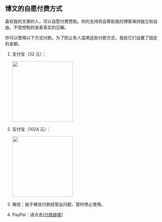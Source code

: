 <div class="inner">
<h2>博文的自愿付费方式</h2>
<p>喜欢我的文章的人，可以自愿付费赞助。你的支持将会帮助我的博客保持独立和自由，不受控制的发表真实的见解。</p>
<p>你可以使用以下方式付款。为了防止有人滥用这些付款方式，我给它们设置了固定的金额。</p>
<ol>
<li>
<p>支付宝（32 元）：</p>
<p><img src="http://www.yinwang.org/images/alipay-32.jpg" width="200" /></p>
</li>
<li>
<p>支付宝（1024 元）：</p>
<p><img src="http://www.yinwang.org/images/alipay-1024.jpg" width="200" /></p>
</li>
<li>
<p>微信：由于微信付款经常出问题，暂时停止使用。</p>
</li>
<li>
<p>PayPal：请点击[<a href="http://paypal.me/yinwang0/5">付款链接</a>]</p>
</li>
</ol>
</div>
<!--
<div class="ad-banner" style="margin-top: 5px">
<script async src="//pagead2.googlesyndication.com/pagead/js/adsbygoogle.js"></script>
<ins class="adsbygoogle"
                    style="display:inline-block;width:100%;height:90px"
                    data-ad-client="ca-pub-1331524016319584"
                    data-ad-slot="6657867155"></ins>
<script>(adsbygoogle = window.adsbygoogle || []).push({});</script>
</div>
<script data-ad-client="ca-pub-1331524016319584" async
            src="https://pagead2.googlesyndication.com/pagead/js/adsbygoogle.js">
</script>
        -->
    